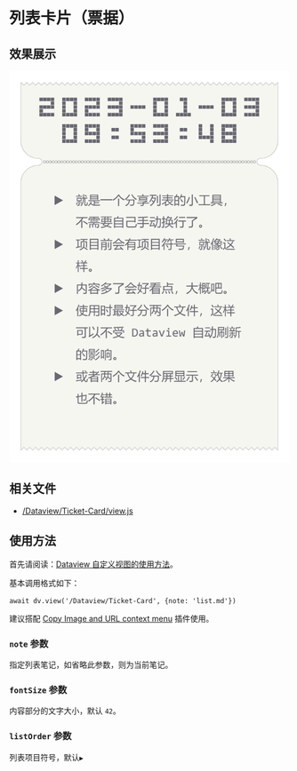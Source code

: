 # 列表卡片（票据）

## 效果展示

![](assets/img/Ticket-Card/IMG-Ticket-Card-20240714124636334.png)

## 相关文件

- [/Dataview/Ticket-Card/view.js](assets/img/Ticket-Card/IMG-Ticket-Card-20240714124636485.js)

## 使用方法

首先请阅读：[Dataview 自定义视图的使用方法](../Usages/Dataview-Custom-View.md)。

基本调用格式如下：

```dataviewjs
await dv.view('/Dataview/Ticket-Card', {note: 'list.md'})
```

建议搭配 [Copy Image and URL context menu](https://github.com/NomarCub/obsidian-copy-url-in-preview) 插件使用。

### `note` 参数

指定列表笔记，如省略此参数，则为当前笔记。

### `fontSize` 参数

内容部分的文字大小，默认 `42`。

### `listOrder` 参数

列表项目符号，默认`▶`